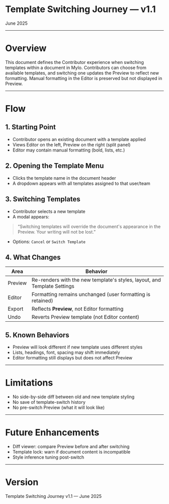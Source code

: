 # Template Switching Journey — v1.1

June 2025

---

# Overview

This document defines the Contributor experience when switching templates within a document in Mylo. Contributors can choose from available templates, and switching one updates the Preview to reflect new formatting. Manual formatting in the Editor is preserved but not displayed in Preview.

---

# Flow

## 1. Starting Point

- Contributor opens an existing document with a template applied
- Views Editor on the left, Preview on the right (split panel)
- Editor may contain manual formatting (bold, lists, etc.)

## 2. Opening the Template Menu

- Clicks the template name in the document header
- A dropdown appears with all templates assigned to that user/team

## 3. Switching Templates

- Contributor selects a new template
- A modal appears:

> “Switching templates will override the document's appearance in the Preview. Your writing will not be lost.”

- Options: `Cancel` or `Switch Template`

## 4. What Changes

| Area | Behavior |
|------|----------|
| Preview | Re-renders with the new template's styles, layout, and Template Settings |
| Editor | Formatting remains unchanged (user formatting is retained) |
| Export | Reflects **Preview**, not Editor formatting |
| Undo | Reverts Preview template (not Editor content)

## 5. Known Behaviors

- Preview will look different if new template uses different styles
- Lists, headings, font, spacing may shift immediately
- Editor formatting still displays but does not affect Preview

---

# Limitations

- No side-by-side diff between old and new template styling
- No save of template-switch history
- No pre-switch Preview (what it will look like)

---

# Future Enhancements

- Diff viewer: compare Preview before and after switching
- Template lock: warn if document content is incompatible
- Style inference tuning post-switch

---

# Version

Template Switching Journey v1.1 — June 2025
